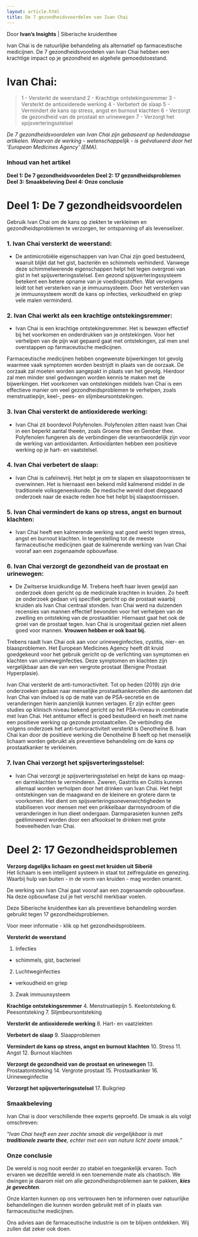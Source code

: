 ```yaml
---
layout: article.html
title: De 7 gezondheidsvoordelen van Ivan Chai
---
```


Door **Ivan’s Insights** | Siberische kruidenthee <br>

Ivan Chai is de natuurlijke behandeling als alternatief op farmaceutische medicijnen. De 7 gezondheidsvoordelen van Ivan Chai hebben een krachtige impact op je gezondheid en algehele gemoedstoestand. 

# Ivan Chai:
>
> 1 - Versterkt de weerstand
> 2 - Krachtige ontstekingsremmer
> 3 - Versterkt de antioxiderede werking
> 4 - Verbetert de slaap
> 5 - Vermindert de kans op stress, angst en burnout klachten
> 6 - Verzorgt de gezondheid van de prostaat en urinewegen
> 7 - Verzorgt het spijsverteringsstelsel

_De 7 gezondheidsvoordelen van Ivan Chai zijn gebaseerd op hedendaagse artikelen. Waarvan de werking - wetenschappelijk - is geëvalueerd door het 'European Medicines Agency' (EMA)._

### Inhoud van het artikel

**Deel 1: De 7 gezondheidsvoordelen**
**Deel 2: 17 gezondheidsproblemen**
**Deel 3: Smaakbeleving**
**Deel 4: Onze conclusie**

# Deel 1: De 7 gezondheidsvoordelen

Gebruik Ivan Chai om de kans op ziekten te verkleinen en gezondheidsproblemen te verzorgen, ter ontspanning of als levenselixer.

### 1. Ivan Chai versterkt de weerstand:

*   De antimicrobiële eigenschappen van Ivan Chai zijn goed bestudeerd, waaruit blijkt dat het gist, bacteriën en schimmels verhinderd. Vanwege deze schimmelwerende eigenschappen helpt het tegen overgroei van gist in het spijsverteringsstelsel. Een gezond spijsverteringssysteem betekent een betere opname van je voedingsstoffen. Wat vervolgens leidt tot het versterken van je immuunsysteem. Door het versterken van je immuunsysteem wordt de kans op infecties, verkoudheid en griep vele malen verminderd.

### 2. Ivan Chai werkt als een krachtige ontstekingsremmer:

* Ivan Chai is een krachtige ontstekingsremmer. Het is bewezen effectief bij het voorkomen en onderdrukken van je ontstekingen. Voor het verhelpen van de pijn wat gepaard gaat met ontstekingen, zal men snel overstappen op farmaceutische medicijnen. 

Farmaceutische medicijnen hebben ongewenste bijwerkingen tot gevolg waarmee vaak symptomen worden bestrijdt in plaats van de oorzaak. De oorzaak zal moeten worden aangepakt in plaats van het gevolg. Hierdoor zal men minder snel gedwongen worden kennis te maken met de bijwerkingen. Het voorkomen van ontstekingen middels Ivan Chai is een effectieve manier om veel gezondheidsproblemen te verhelpen, zoals menstruatiepijn, keel-, pees- en slijmbeursontstekingen.

### 3. Ivan Chai versterkt de antioxiderede werking:

* Ivan Chai zit boordevol Polyfenolen. Polyfenolen zitten naast Ivan Chai in een beperkt aantal theeën, zoals Groene thee en Gember thee. Polyfenolen fungeren als de verbindingen die verantwoordelijk zijn voor de werking van antioxidanten. Antioxidanten hebben een positieve werking op je hart- en vaatstelsel.

### 4. Ivan Chai verbetert de slaap:

* Ivan Chai is cafeïnevrij. Het helpt je om te slapen en slaapstoornissen te overwinnen. Het is hiernaast een bekend mild kalmerend middel in de traditionele volksgeneeskunde. De medische wereld doet diepgaand onderzoek naar de exacte reden hoe het helpt bij slaapstoornissen.

### 5. Ivan Chai vermindert de kans op stress, angst en burnout klachten:

* Ivan Chai heeft een kalmerende werking wat goed werkt tegen stress, angst en burnout klachten. In tegenstelling tot de meeste farmaceutische medicijnen gaat de kalmerende werking van Ivan Chai vooraf aan een zogenaamde opbouwfase.

### 6. Ivan Chai verzorgt de gezondheid van de prostaat en urinewegen:

* De Zwitserse kruidkundige M. Trebens heeft haar leven gewijd  aan onderzoek doen gericht op de medicinale krachten in kruiden. Zo heeft ze onderzoek gedaan vrij specifiek gericht op de prostaat waarbij kruiden als Ivan Chai centraal stonden. Ivan Chai werd na duizenden recensies van mannen effectief bevonden voor het verhelpen van de zwelling en ontsteking van de prostaatklier. Hiernaast gaat het ook de groei van de prostaat tegen. Ivan Chai is urogenitaal gezien niet alleen goed voor mannen. **Vrouwen hebben er ook baat bij.** 

Trebens raadt Ivan Chai ook aan voor urineweginfecties, cystitis, nier- en blaasproblemen. Het European Medicines Agency heeft dit kruid goedgekeurd voor het gebruik gericht op de verlichting van symptomen en klachten van urineweginfecties. Deze symptomen en klachten zijn vergelijkbaar aan die van een vergrote prostaat (Benigne Prostaat Hyperplasie). 

Ivan Chai versterkt de anti-tumoractiviteit. Tot op heden (2019) zijn drie onderzoeken gedaan naar menselijke prostaatkankercellen die aantonen dat Ivan Chai van invloed is op de mate van de PSA-secretie en de veranderingen hierin aanzienlijk kunnen verlagen. Er zijn echter geen studies op klinisch niveau bekend gericht op het PSA-niveau in combinatie met Ivan Chai. Het antitumor effect is goed bestudeerd en heeft met name een positieve werking op gezonde prostaatcellen. De verbinding die volgens onderzoek het anti-tumoractiviteit versterkt is Oenotheïne B. Ivan Chai kan door de positieve werking die Oenotheïne B heeft op het menselijk lichaam worden gebruikt als preventieve behandeling om de kans op prostaatkanker te verkleinen.

### 7. Ivan Chai verzorgt het spijsverteringsstelsel:

* Ivan Chai verzorgt je spijsverteringsstelsel en helpt de kans op maag- en darmklachten te verminderen. Zweren, Gastritis en Colitis kunnen allemaal worden verholpen door het drinken van Ivan Chai. Het helpt ontstekingen van de maagwand en de kleinere en grotere darm te voorkomen. Het dient om spijsverteringsonevenwichtigheden te stabiliseren voor mensen met een prikkelbaar darmsyndroom of die veranderingen in hun dieet ondergaan. Darmparasieten kunnen zelfs geëlimineerd worden door een afkooksel te drinken met grote hoeveelheden Ivan Chai.

# Deel 2: 17 Gezondheidsproblemen

**Verzorg dagelijks lichaam en geest met kruiden uit Siberië** <br> 
Het lichaam is een intelligent systeem in staat tot zelfregulatie en genezing. Waarbij hulp van buiten - in de vorm van kruiden - mag worden omarmt. 

De werking van Ivan Chai gaat vooraf aan een zogenaamde opbouwfase. Na deze opbouwfase zul je het verschil merkbaar voelen.

Deze Siberische kruidenthee kan als preventieve behandeling worden gebruikt tegen 17 gezondheidsproblemen. 

Voor meer informatie - klik op het gezondheidsprobleem. 

**Versterkt de weerstand**
1. Infecties
  - schimmels, gist, bacterieel
2. Luchtweginfecties
  - verkoudheid en griep
3. Zwak immuunsysteem

**Krachtige ontstekingsremmer**
4. Menstruatiepijn
5. Keelontsteking
6. Peesontsteking
7. Slijmbeursontsteking

**Versterkt de antioxiderede werking**
8. Hart- en vaatziekten

**Verbetert de slaap**
9. Slaapproblemen

**Vermindert de kans op stress, angst en burnout klachten**
10. Stress
11. Angst
12. Burnout klachten

**Verzorgt de gezondheid van de prostaat en urinewegen**
13. Prostaatontsteking
14. Vergrote prostaat 
15. Prostaatkanker
16. Urineweginfectie

**Verzorgt het spijsverteringsstelsel**
17. Buikgriep

### Smaakbeleving

Ivan Chai is door verschillende thee experts geproefd. De smaak is als volgt omschreven:

_"Ivan Chai heeft een zeer zachte smaak die vergelijkbaar is met **traditionele zwarte thee**, echter met een van nature licht zoete smaak."_ 

### Onze conclusie  

De wereld is nog nooit eerder zo stabiel en toegankelijk ervaren. Toch ervaren we dezelfde wereld in een toenemende mate als chaotisch. We dwingen je daarom niet om alle gezondheidsproblemen aan te pakken, **_kies je gevechten_**.

Onze klanten kunnen op ons vertrouwen hen te informeren over natuurlijke behandelingen die kunnen worden gebruikt mét of in plaats van farmaceutische medicijnen. 

Ons advies aan de farmaceutische industrie is om te blijven ontdekken. Wij zullen dat zeker ook doen.
